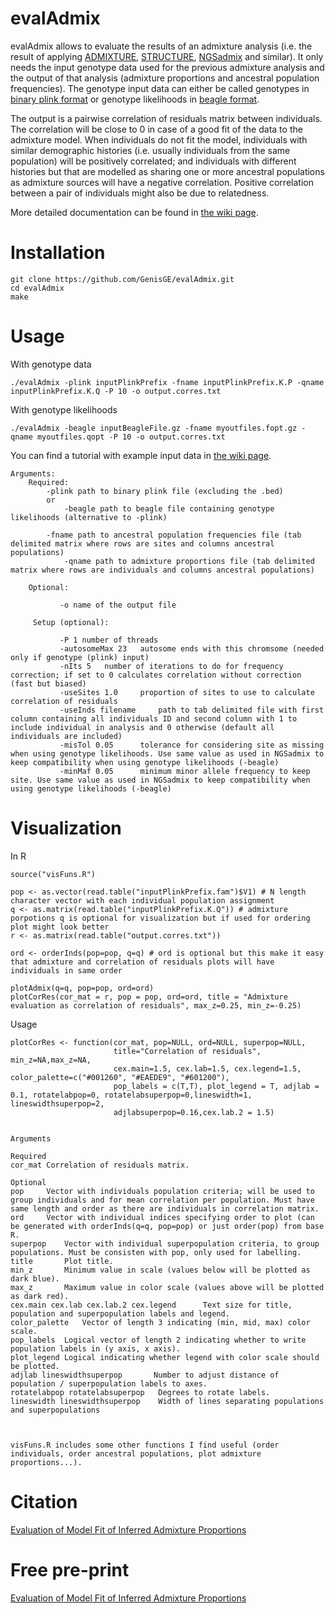 # evalAdmix

evalAdmix allows to evaluate the results of an admixture analysis (i.e. the result of applying [ADMIXTURE](https://genome.cshlp.org/content/19/9/1655.long), [STRUCTURE](https://web.stanford.edu/group/pritchardlab/structure.html), [NGSadmix](http://www.popgen.dk/software/index.php/NgsAdmix) and similar). It only needs the input genotype data used for the previous admixture analysis and the output of that analysis (admixture proportions and ancestral population frequencies). The genotype input data can either be called genotypes in [binary plink format](https://www.cog-genomics.org/plink/1.9/formats#bed) or genotype likelihoods in [beagle format](http://www.popgen.dk/angsd/index.php/Genotype_Likelihoods#Beagle_format).

The output is a pairwise correlation of residuals matrix between individuals. The correlation will be close to 0 in case of a good fit of the data to the admixture model. When individuals do not fit the model, individuals with similar demographic histories (i.e. usually individuals from the same population) will be positively correlated; and individuals with different histories but that are modelled as sharing one or more ancestral populations as admixture sources will have a 
negative correlation. Positive correlation between a pair of individuals might also be due to relatedness.

More detailed documentation can be found in [the wiki page](http://www.popgen.dk/software/index.php/EvalAdmix).

# Installation

```
git clone https://github.com/GenisGE/evalAdmix.git
cd evalAdmix
make
```

# Usage

With genotype data

```
./evalAdmix -plink inputPlinkPrefix -fname inputPlinkPrefix.K.P -qname inputPlinkPrefix.K.Q -P 10 -o output.corres.txt

```

With genotype likelihoods

```
./evalAdmix -beagle inputBeagleFile.gz -fname myoutfiles.fopt.gz -qname myoutfiles.qopt -P 10 -o output.corres.txt
```

You can find a tutorial with example input data in [the wiki page](http://www.popgen.dk/software/index.php/EvalAdmix).

```
Arguments:
	Required:
		-plink path to binary plink file (excluding the .bed)
		or
	      	-beagle path to beagle file containing genotype likelihoods (alternative to -plink)
		
		-fname path to ancestral population frequencies file (tab delimited matrix where rows are sites and columns ancestral populations)
	       	-qname path to admixture proportions file (tab delimited matrix where rows are individuals and columns ancestral populations)
		
	Optional:       
	
	       -o name of the output file
	       
	 Setup (optional):
	 
	       -P 1 number of threads
	       -autosomeMax 23	 autosome ends with this chromsome (needed only if genotype (plink) input)
	       -nIts 5	 number of iterations to do for frequency correction; if set to 0 calculates correlation without correction (fast but biased)
	       -useSites 1.0	 proportion of sites to use to calculate correlation of residuals
	       -useInds filename     path to tab delimited file with first column containing all individuals ID and second column with 1 to include individual in analysis and 0 otherwise (default all individuals are included)
	       -misTol 0.05 	 tolerance for considering site as missing when using genotype likelihoods. Use same value as used in NGSadmix to keep compatibility when using genotype likelihoods (-beagle)
	       -minMaf 0.05 	 minimum minor allele frequency to keep site. Use same value as used in NGSadmix to keep compatibility when using genotype likelihoods (-beagle)
```

# Visualization

In R

```
source("visFuns.R")

pop <- as.vector(read.table("inputPlinkPrefix.fam")$V1) # N length character vector with each individual population assignment
q <- as.matrix(read.table("inputPlinkPrefix.K.Q")) # admixture porpotions q is optional for visualization but if used for ordering plot might look better
r <- as.matrix(read.table("output.corres.txt"))

ord <- orderInds(pop=pop, q=q) # ord is optional but this make it easy that admixture and correlation of residuals plots will have individuals in same order

plotAdmix(q=q, pop=pop, ord=ord)
plotCorRes(cor_mat = r, pop = pop, ord=ord, title = "Admixture evaluation as correlation of residuals", max_z=0.25, min_z=-0.25)
```

Usage

```
plotCorRes <- function(cor_mat, pop=NULL, ord=NULL, superpop=NULL,
                       title="Correlation of residuals", min_z=NA,max_z=NA, 
                       cex.main=1.5, cex.lab=1.5, cex.legend=1.5, color_palette=c("#001260", "#EAEDE9", "#601200"),
                       pop_labels = c(T,T), plot_legend = T, adjlab = 0.1, rotatelabpop=0, rotatelabsuperpop=0,lineswidth=1, lineswidthsuperpop=2,
                       adjlabsuperpop=0.16,cex.lab.2 = 1.5)


Arguments

Required
cor_mat	Correlation of residuals matrix.

Optional
pop		Vector with individuals population criteria; will be used to group individuals and for mean correlation per population. Must have same length and order as there are individuals in correlation matrix.
ord		Vector with individual indices specifying order to plot (can be generated with orderInds(q=q, pop=pop) or just order(pop) from base R. 
superpop	Vector with individual superpopulation criteria, to group populations. Must be consisten with pop, only used for labelling.
title		Plot title.
min_z		Minimum value in scale (values below will be plotted as dark blue).
max_z		Maximum value in color scale (values above will be plotted as dark red).
cex.main cex.lab cex.lab.2 cex.legend	   Text size for title, population and superpopulation labels and legend.
color_palette	Vector of length 3 indicating (min, mid, max) color scale.
pop_labels	Logical vector of length 2 indicating whether to write population labels in (y axis, x axis).
plot_legend	Logical indicating whether legend with color scale should be plotted.
adjlab lineswidthsuperpop		Number to adjust distance of population / superpopulation labels to axes.
rotatelabpop rotatelabsuperpop	 Degrees to rotate labels.
lineswidth lineswidthsuperpop	 Width of lines separating populations and superpopulations



visFuns.R includes some other functions I find useful (order individuals, order ancestral populations, plot admixture proportions...).

```


# Citation


[Evaluation of Model Fit of Inferred Admixture Proportions](https://doi.org/10.1111/1755-0998.13171)



# Free pre-print


[Evaluation of Model Fit of Inferred Admixture Proportions](https://doi.org/10.1101/708883)
